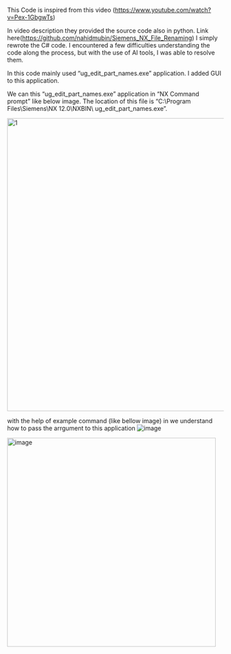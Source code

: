 This Code is inspired from this video (https://www.youtube.com/watch?v=Pex-1GbgwTs)

In video description they provided the source code also in python. Link here(https://github.com/nahidmubin/Siemens_NX_File_Renaming)
I simply rewrote the C# code. I encountered a few difficulties understanding the code along the process, but with the use of AI tools, I was able to resolve them.

In this code mainly used “ug_edit_part_names.exe” application. I added GUI to this application.

We can this “ug_edit_part_names.exe” application in “NX Command prompt” like below image. The location of this file is “C:\Program Files\Siemens\NX 12.0\NXBIN\ ug_edit_part_names.exe”.

<img width="680" alt="1" src="https://github.com/MohanDulam/Rename-the-NX-Part/assets/111222356/a9985a4f-234f-4f25-ac1c-04fde9e3d236">

with the help of example command (like bellow image) in we understand how to pass the arrgument to this application
![image](https://github.com/MohanDulam/Rename-the-NX-Part/assets/111222356/e76f28e0-0784-4e2c-8039-6f262afbb22d)


<img width="485" alt="image" src="https://github.com/MohanDulam/Rename-the-NX-Part/assets/111222356/57725817-4af6-4123-888b-d517953d56e4">
